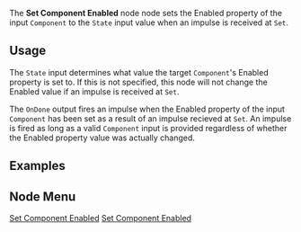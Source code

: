<languages></languages> <translate>

The **Set Component Enabled** node node sets the Enabled property of the
input `Component` to the `State` input value when an impulse is received
at `Set`.

## Usage

The `State` input determines what value the target `Component`'s Enabled
property is set to. If this is not specified, this node will not change
the Enabled value if an impulse is received at `Set`.

The `OnDone` output fires an impulse when the Enabled property of the
input `Component` has been set as a result of an impulse recieved at
`Set`. An impulse is fired as long as a valid `Component` input is
provided regardless of whether the Enabled property value was actually
changed.

## Examples

## Node Menu

</translate>

[Set Component Enabled](Category:Protoflux{{#translation:}} "wikilink")
[Set Component
Enabled](Category:Protoflux:Components{{#translation:}} "wikilink")